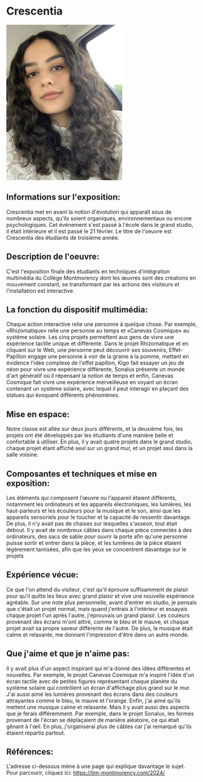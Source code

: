 # Crescentia

<img src="/semaine-01/Nour Hatwik.jpg"> 

## **Informations sur l'exposition:**
Crescentia met en avant la notion d'évolution qui apparaît sous de nombreux aspects, qu'ils soient organiques, environnementaux ou encore psychologiques. Cet événement s'est passé à l'école dans le grand studio, il était intérieure et il est passé le 21 février. Le titre de l'oeuvre est Crescentia des étudiants de troisième année.

## **Description de l'oeuvre:**

C'est l'exposition finale des étudiants en techniques d'intégration multimédia du Collège Montmorency dont les œuvres sont des créations en mouvement constant, se transformant par les actions des visiteurs et l'installation est interactive.

## **La fonction du dispositif multimédia:**

Chaque action interactive relie une personne à quelque chose. Par exemple, «Rhizomatique» relie une personne au temps et «Canevas Cosmique» au système solaire.
Les cinq projets permettent aux gens de vivre une expérience tactile unique et différente. Dans le projet Rhizomatique et en cliquant sur le Web, une personne peut découvrir ses souvenirs, Effet-Papillon engage une personne à voir de la graine à la pomme, mettant en évidence l'idée complexe de l'effet papillon, Kigo fait essayer un jeu de néon pour vivre une expérience différente, Sonalux présente un monde d'art génératif où il répensant la notion de temps et enfin, Canevas Cosmique fait vivre une expérience merveilleuse en voyant un écran contenant un système solaire, avec lequel il peut interagir en plaçant des statues qui évoquent différents phénomènes.

## **Mise en espace:**

Notre classe est allée sur deux jours différents, et la deuxième fois, les projets ont été développés par les étudiants d'une manière belle et confortable à utiliser. En plus, il y avait quatre projets dans le grand studio, chaque projet étant affiché seul sur un grand mur, et un projet seul dans la salle voisine.

## **Composantes et techniques et mise en exposition:**

Les éléments qui composent l'œuvre ou l'appareil étaient différents, notamment les ordinateurs et les appareils électroniques, les lumières, les haut-parleurs et les écouteurs pour la musique et le son, ainsi que les appareils sensoriels pour le toucher et la capacité de ressentir davantage.
De plus, il n'y avait pas de chaises sur lesquelles s'asseoir, tout était debout. Il y avait de nombreux câbles dans chaque pièce connectés à des ordinateurs, des sacs de sable pour ouvrir la porte afin qu'une personne puisse sortir et entrer dans la pièce, et les lumières de la pièce étaient légèrement tamisées, afin que les yeux se concentrent davantage sur le projets

## **Expérience vécue:**

Ce que l'on attend du visiteur, c'est qu'il éprouve suffisamment de plaisir pour qu'il quitte les lieux avec grand plaisir et vive une nouvelle expérience agréable.
Sur une note plus personnelle, avant d'entrer en studio, je pensais que c'était un projet normal, mais quand j'entrais à l'intérieur et essayais chaque projet l'un après l'autre, j'éprouvais un grand plaisir.
Les couleurs provenant des écrans m'ont attiré, comme le bleu et le mauve, et chaque projet avait sa propre saveur différente de l'autre. De plus, la musique était calme et relaxante, me donnant l'impression d'être dans un autre monde.

## **Que j'aime et que je n'aime pas:**
Il y avait plus d'un aspect inspirant qui m'a donné des idées différentes et nouvelles. Par exemple, le projet Canevas Cosmique m'a inspiré l'idée d'un écran tactile avec de petites figures représentant chaque planète du système solaire qui contrôlent un écran d'affichage plus grand sur le mur.
J'ai aussi aimé les lumières provenant des écrans dans des couleurs attrayantes comme le bleu, le mauve et l'orange. Enfin, j'ai aimé qu'ils mettent une musique calme et relaxante.
Mais il y avait aussi des aspects que je ferais différemment. Par exemple, dans le projet Sonalux, les formes provenant de l'écran se déplaçaient de manière aléatoire, ce qui était gênant à l'œil. En plus, j'organiserai plus de câbles car j'ai remarqué qu'ils étaient répartis partout.

## **Références:**
L'adresse ci-dessous mène à une page qui explique davantage le sujet. 
Pour parcourir, cliquez ici:
<https://tim-montmorency.com/2024/>

